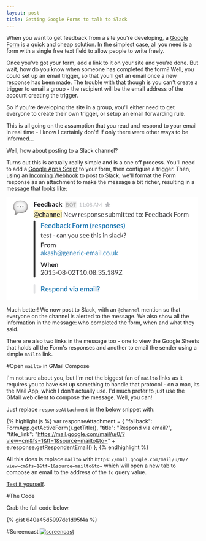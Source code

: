```yaml
---
layout: post
title: Getting Google Forms to talk to Slack
---
```


When you want to get feedback from a site you're developing, a [Google Form](https://www.google.co.uk/forms/about/) is a quick and cheap solution. In the simplest case, all you need is a form with a single free text field to allow people to write freely.

Once you've got your form, add a link to it on your site and you're done. But wait, how do you know when someone has completed the form? Well, you could set up an email trigger, so that you'll get an email once a new response has been made. The trouble with that though is you can't create a trigger to email a group - the recipient will be the email address of the account creating the trigger.

So if you're developing the site in a group, you'll either need to get everyone to create their own trigger, or setup an email forwarding rule.

This is all going on the assumption that you read and respond to your email in real time - I know I certainly don't! If only there were other ways to be informed...

Well, how about posting to a Slack channel?

Turns out this is actually really simple and is a one off process. You'll need to add a [Google Apps Script](https://developers.google.com/apps-script/quickstart/forms-add-on) to your form, then configure a trigger. Then, using an [Incoming Webhook](https://api.slack.com/incoming-webhooks) to post to Slack, we'll format the Form response as an attachment to make the message a bit richer, resulting in a message that looks like:

![Slack message](/img/2015-08-02/slack-message.png)

Much better! We now post to Slack, with an `@channel` mention so that everyone on the channel is alerted to the message. We also show all the information in the message: who completed the form, when and what they said.

There are also two links in the message too - one to view the Google Sheets that holds all the Form's responses and another to email the sender using a simple `mailto` link.

#Open `mailto` in GMail Compose

I'm not sure about you, but I'm not the biggest fan of `mailto` links as it requires you to have set up something to handle that protocol - on a mac, its the Mail App, which I don't actually use. I'd much prefer to just use the GMail web client to compose the message. Well, you can!

Just replace `responseAttachment` in the below snippet with:

{% highlight js %}
var responseAttachment = {
    "fallback": FormApp.getActiveForm().getTitle(),
    "title": "Respond via email?",
    "title_link": "https://mail.google.com/mail/u/0/?view=cm&fs=1&tf=1&source=mailto&to=" + e.response.getRespondentEmail()
};
{% endhighlight %}


All this does is replace `mailto` with `https://mail.google.com/mail/u/0/?view=cm&fs=1&tf=1&source=mailto&to=` which will open a new tab to compose an email to the address of the `to` query value.

[Test it yourself](https://mail.google.com/mail/u/0/?view=cm&fs=1&tf=1&source=mailto&to=person@email.com).

#The Code

Grab the full code below.

{% gist 640a45d5997de1d95f4a %}

#Screencast
[![screencast](http://img.youtube.com/vi/bBkXdagMGaw/0.jpg)](http://www.youtube.com/watch?v=bBkXdagMGaw)
